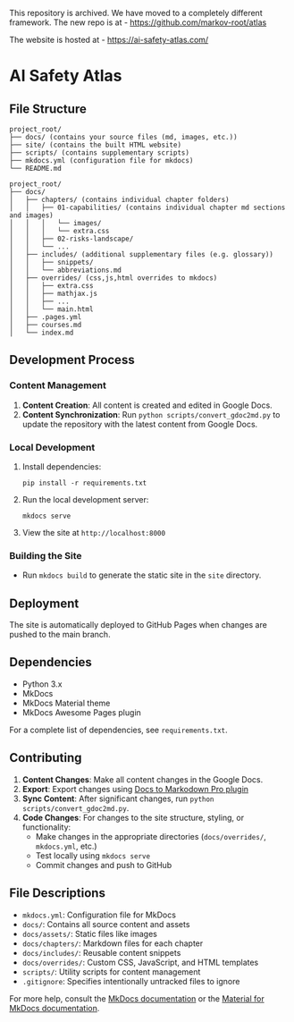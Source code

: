<!-- File: textbook/README.md -->

This repository is archived. We have moved to a completely different framework. The new repo is at - https://github.com/markov-root/atlas

The website is hosted at - https://ai-safety-atlas.com/

# AI Safety Atlas

## File Structure

```
project_root/
├── docs/ (contains your source files (md, images, etc.))
├── site/ (contains the built HTML website)
├── scripts/ (contains supplementary scripts)
├── mkdocs.yml (configuration file for mkdocs)
└── README.md
```

```
project_root/
├── docs/
│   ├── chapters/ (contains individual chapter folders)
│   │   ├── 01-capabilities/ (contains individual chapter md sections and images)
│   │   │   └── images/
│   │   │   └── extra.css
│   │   ├── 02-risks-landscape/
│   │   └── ...
│   ├── includes/ (additional supplementary files (e.g. glossary))
│   │   ├── snippets/
│   │   └── abbreviations.md
│   ├── overrides/ (css,js,html overrides to mkdocs)
│   │   ├── extra.css
│   │   ├── mathjax.js
│   │   ├── ...
│   │   └── main.html
│   ├── .pages.yml
│   ├── courses.md
│   └── index.md
```

## Development Process

### Content Management
1. **Content Creation**: All content is created and edited in Google Docs.
2. **Content Synchronization**: Run `python scripts/convert_gdoc2md.py` to update the repository with the latest content from Google Docs.

### Local Development
1. Install dependencies:
   ```
   pip install -r requirements.txt
   ```
2. Run the local development server:
   ```
   mkdocs serve
   ```
3. View the site at `http://localhost:8000`

### Building the Site
- Run `mkdocs build` to generate the static site in the `site` directory.

## Deployment
The site is automatically deployed to GitHub Pages when changes are pushed to the main branch.

## Dependencies
- Python 3.x
- MkDocs
- MkDocs Material theme
- MkDocs Awesome Pages plugin

For a complete list of dependencies, see `requirements.txt`.

## Contributing
1. **Content Changes**: Make all content changes in the Google Docs.
2. **Export**: Export changes using [Docs to Markodown Pro plugin](https://workspace.google.com/u/0/marketplace/app/docs_to_markdown_pro/483386994804)
3. **Sync Content**: After significant changes, run `python scripts/convert_gdoc2md.py`.
4. **Code Changes**: For changes to the site structure, styling, or functionality:
   - Make changes in the appropriate directories (`docs/overrides/`, `mkdocs.yml`, etc.)
   - Test locally using `mkdocs serve`
   - Commit changes and push to GitHub

## File Descriptions
- `mkdocs.yml`: Configuration file for MkDocs
- `docs/`: Contains all source content and assets
- `docs/assets/`: Static files like images
- `docs/chapters/`: Markdown files for each chapter
- `docs/includes/`: Reusable content snippets
- `docs/overrides/`: Custom CSS, JavaScript, and HTML templates
- `scripts/`: Utility scripts for content management
- `.gitignore`: Specifies intentionally untracked files to ignore

For more help, consult the [MkDocs documentation](https://www.mkdocs.org/) or the [Material for MkDocs documentation](https://squidfunk.github.io/mkdocs-material/).
